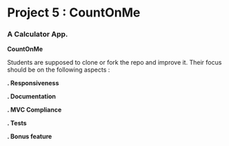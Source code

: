 # Project 5 : CountOnMe

### A Calculator App.

**CountOnMe**

Students are supposed to clone or fork the repo and improve it. Their focus should be on the following aspects :

**. Responsiveness**

**. Documentation**

**. MVC Compliance**

**. Tests**

**. Bonus feature**
